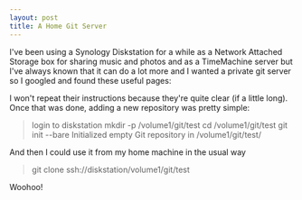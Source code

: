 ```yaml
---
layout: post
title: A Home Git Server
---
```


I've been using a Synology Diskstation for a while as a Network Attached Storage box for sharing music and photos and as a TimeMachine server but I've always known that it can do a lot more and I wanted a private git server so I googled and found these useful pages:

I won't repeat their instructions because they're quite clear (if a little long).  Once that was done, adding a new repository was pretty simple:

> login to diskstation
> mkdir -p /volume1/git/test
> cd /volume1/git/test
> git init --bare
> Initialized empty Git repository in /volume1/git/test/

And then I could use it from my home machine in the usual way

> git clone ssh://diskstation/volume1/git/test

Woohoo!
